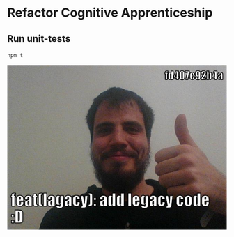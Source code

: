 # Refactor Cognitive Apprenticeship

## Run unit-tests

```sh
npm t
```

![first-commit](assets/first-commit.jpg)
